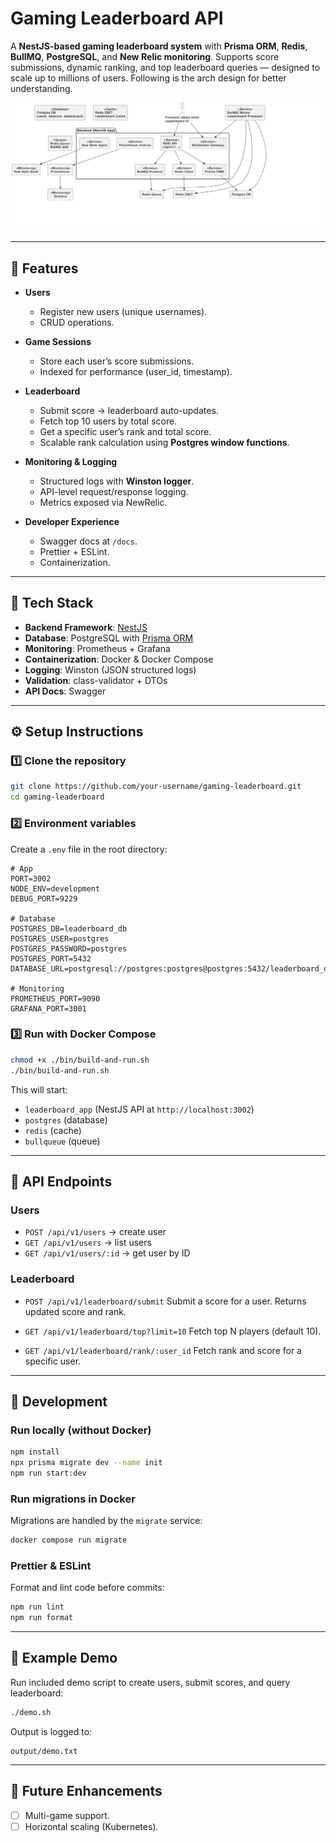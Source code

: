 # Gaming Leaderboard API

A **NestJS-based gaming leaderboard system** with **Prisma ORM**, **Redis**, **BullMQ**, **PostgreSQL**, and **New Relic monitoring**.
Supports score submissions, dynamic ranking, and top leaderboard queries — designed to scale up to millions of users. Following is the arch design for better understanding.

![alt text](arch.png)

---

## 📑 Features

- **Users**
  - Register new users (unique usernames).
  - CRUD operations.

- **Game Sessions**
  - Store each user’s score submissions.
  - Indexed for performance (user_id, timestamp).

- **Leaderboard**
  - Submit score → leaderboard auto-updates.
  - Fetch top 10 users by total score.
  - Get a specific user’s rank and total score.
  - Scalable rank calculation using **Postgres window functions**.

- **Monitoring & Logging**
  - Structured logs with **Winston logger**.
  - API-level request/response logging.
  - Metrics exposed via NewRelic.
  
- **Developer Experience**
  - Swagger docs at `/docs`.
  - Prettier + ESLint.
  - Containerization.

---

## 📂 Tech Stack

- **Backend Framework**: [NestJS](https://nestjs.com/)
- **Database**: PostgreSQL with [Prisma ORM](https://www.prisma.io/)
- **Monitoring**: Prometheus + Grafana
- **Containerization**: Docker & Docker Compose
- **Logging**: Winston (JSON structured logs)
- **Validation**: class-validator + DTOs
- **API Docs**: Swagger

---

## ⚙️ Setup Instructions

### 1️⃣ Clone the repository

```bash
git clone https://github.com/your-username/gaming-leaderboard.git
cd gaming-leaderboard
```

### 2️⃣ Environment variables

Create a `.env` file in the root directory:

```env
# App
PORT=3002
NODE_ENV=development
DEBUG_PORT=9229

# Database
POSTGRES_DB=leaderboard_db
POSTGRES_USER=postgres
POSTGRES_PASSWORD=postgres
POSTGRES_PORT=5432
DATABASE_URL=postgresql://postgres:postgres@postgres:5432/leaderboard_db

# Monitoring
PROMETHEUS_PORT=9090
GRAFANA_PORT=3001
```

### 3️⃣ Run with Docker Compose

```bash
chmod +x ./bin/build-and-run.sh
./bin/build-and-run.sh
```

This will start:

- `leaderboard_app` (NestJS API at `http://localhost:3002`)
- `postgres` (database)
- `redis` (cache)
- `bullqueue` (queue)

---

## 📑 API Endpoints

### Users

- `POST /api/v1/users` → create user
- `GET /api/v1/users` → list users
- `GET /api/v1/users/:id` → get user by ID

### Leaderboard

- `POST /api/v1/leaderboard/submit`
  Submit a score for a user. Returns updated score and rank.

- `GET /api/v1/leaderboard/top?limit=10`
  Fetch top N players (default 10).

- `GET /api/v1/leaderboard/rank/:user_id`
  Fetch rank and score for a specific user.

---

## 🧪 Development

### Run locally (without Docker)

```bash
npm install
npx prisma migrate dev --name init
npm run start:dev
```

### Run migrations in Docker

Migrations are handled by the `migrate` service:

```bash
docker compose run migrate
```

### Prettier & ESLint

Format and lint code before commits:

```bash
npm run lint
npm run format
```

---

## 📜 Example Demo

Run included demo script to create users, submit scores, and query leaderboard:

```bash
./demo.sh
```

Output is logged to:

```
output/demo.txt
```

---

## 🚀 Future Enhancements

- [ ] Multi-game support.
- [ ] Horizontal scaling (Kubernetes).
